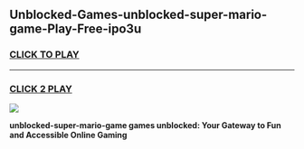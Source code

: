 
## Unblocked-Games-unblocked-super-mario-game-Play-Free-ipo3u
<h3>
<a href="https://premium76.site?title=unblocked-super-mario-game&ref=20A">CLICK TO PLAY</a></h3>
<hr>

<h3>
<a href="https://premium76.site?title=unblocked-super-mario-game&ref=20A">CLICK 2 PLAY</a>
  
</h3>

<a href="https://premium76.site?title=unblocked-super-mario-game&ref=20A"><img src="https://clearcache.store/games.png"></a>


**unblocked-super-mario-game games unblocked: Your Gateway to Fun and Accessible Online Gaming**
